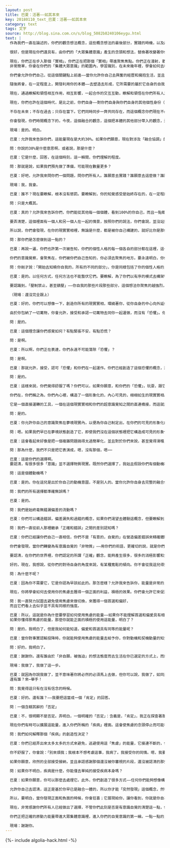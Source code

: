 ```yaml
---
layout: post
title: 巴夏：活著——如其本來
key: 20180110_text_巴夏：活著——如其本來
category: text
tags: 文字
source: http://blog.sina.com.cn/s/blog_5082b8240106eygu.html
text: |
  作為我們一直在論述的，你們的觀念想法概念，這些概念想法的最後部分，實踐的時機，以及起點，按照你們的說法會是——活在從容瀟灑，悠然自得，不慌不忙中——今天晚上，你們的選擇，是去開始投入實施，付諸行動，按照你們的說法會是，堅守你們的這些概念想法觀念，這些想像力，去守住這些有利轉變的要點，這才是切中要害的。堅持著——不去（把事物）信以為真，不去相信——它們是有正當理由的，你們社會普遍的，典型生活行為模式，按照你們的說法——不把這些「生活方式」信以為真。堅守就如同減少，就是放下，去減少這些信以為真，減少僵硬和剛性，減少有名利可圖的野心，減少有用沒用的實用主義懷疑，減少報酬的計較，減少回報的預期，減少把現實當「真」。

  很好，但是現在你們還具有，由你們的「大眾集體意識」產生的念頭和想法，替換著改變著你們的現實實相。所以，你們堅持去放下，去減少——把現實當「真」，那麼就會變的更加真實，認清瞭解的更多，變得更加清醒。現實的顯現實施，是被從那個——你們稱為想像力的地方——帶出來的，從想像出發，現實被實施出來，現實是夢想的展現。那個地方你們一直認定為「不真實」，是「虛幻的，虛構的」，但正因此，你們現在，做為一個「大眾集體意識」，正開始去認識到，它才是真正的「真」，真正的「實相」。

  現在，你們正在步入那個「實相」，你們正在把那個「實相」帶進聚焦焦點。你們正在漫射，散射；你們的聚焦——四散漫射在你們緊抓不放的這個物質現實上。想要在你們的物質現實裡，去做出改變，那麼這就是所需的全部關鍵所在：你們「聚焦」焦點的四散漫射，也即——你們的透鏡（透視觀點角度和遠景景深）的「轉換」。
  非常簡單，你會在你們的「集體大眾意識」的範圍內，學習識別，在未來幾年裡，學會如何去極其迅速的做到；怎樣轉換，怎樣增強你的想法的轉換替換的動量，怎麼改變和替換你對你自身的現實的聚焦，以及對你共享的，也即你們稱之為「大眾集體意識」的現實實相的聚焦。

  你們會允許你們自己，從這個關鍵點上前進——當你允許你自己去興奮的經歷和擁抱生活，並且不按常規，不按慣例和通常做法，只是去恪守——這些「新」理念信念，活潑的，生氣勃勃的去把這些新的理念信念活出來——你們就會允許你們自己去認清更多，充分的徹底的認清「集體大眾意識」。你會承認「大眾集體意識」的身份，它的同一性，一致性，並去完全徹底的承認它本身，是作為它的所有部分片段的——中天天頂和最終實現，這就是你，你們。再次強調，這並沒有從你的個性想法和個性身份裡拿掉任何東西，拿不掉的。強化和鞏固屬於你自己的個性身份的概念，會導致你更容易識別，你們的大眾集體意識大量供應的，有影響力的那部分概念觀念零件片段，更容易識別你自身內在中包含的——屬於集體共同人格的，大量的概念想法觀念——它所具有的「力度和影響」。當你容許並承認你自身的力量，影響力，是屬於你自身內在的集體共同人格，你自身內在的集體共同人格和你的個性身份是完整的融合一體的，那時你就正在對「集體大眾意識」說：「我在這兒」。你正在高聲的大膽的，清楚響亮的公開表白著：你確認，認可你的完整的個性身份，並且因此，讓你的完整的個性身份，提供給大眾集體意識身份本體的一致性，讓你的完整的個性身份對於大眾集體意識身份有效可用，與大眾集體意識本體有效連接。

  隨後將會，在一定程度上，開發利用你的本體——去塑造去形成，它所需要的屬於它自身的自我感官洞察識別力，屬於它自身有意識自覺的，自主的，有覺察領悟認知能力的——感官官能；通過它自身的個性人格部分所形成的，它的「大眾集體意識」的覺察認知，這就是你，你們；進而再向前發展，如果你願意，可以去組織前期的採集；如果你願意，成為「大眾集體意識」的構成者，發起者。

  現在，通過瞭解和領悟相互作用，相互影響，一起合作的交互互動，瞭解和領悟在你們所有人之中的，在你們所有人之間的相互互動，相互影響，我們開始來談，這個實踐概念的最後部分。這個實踐的概念，你們能夠在一定程度上，伸伸手就觸及並完成，並且感受到那關聯連接，感受到那一起合作的交互互動；開始對非語言的交流有了認知覺察，開始覺察到非物質的相互影響，相互作用的交互互動，時時刻刻，連續不斷的呈現在你們所有人之間。永遠不會斷開；只是你對它的認知覺察，賦予了它，看上去是斷開的。只是你的意識覺察的選擇，那是你選擇了--不願意去接受和審視，才讓它看上去，好像是沒有關聯連接的。它是服務於，此生的某一目標意圖；現在你們正改變著你們自己的時代。這個時代賦予你們很多全新的概念想法觀點理念。這個時代允許我們把這些理念帶給你們⋯⋯這個時代允許你們，去認清你們自身的連接，關聯關係。

  現在，你們也許在這個時代，是比之前，你們自身——對你們自身與你們自身的其他個性身份（也就是你們一直以來，看做是你們的「過去和未來」人生的那些，你們自身的其他個性身份）是更加的熟悉和親密了。這些，在一定程度上，是現在一體化融合——切中要害的重點，在這一點上，你們不必深挖——進入具體詳情細節裡。你們是有能力的，足夠的。如果你願意，在這個時代，去簡單的合併吸收這個——你持續不斷的，和你的所有人生，共享著的——這個概念，這個能量，這個信息就夠了。囊括包入這些，和你於「現在」這個時刻同時共同存在的，這些你們另外稱之為——你的那些「過去人生」，以及你們稱之為——你們的「未來人生」。

  不存在未來；不存在過去；只存在當下。它們同時同步一齊共同存在，而這個概念你們現在不必再去聽了。你們知曉這個，你們能感受到這個，你已經把你自己帶進「知曉」的程度上。你能夠開發，能夠提取，能夠監聽，建立關聯聯繫，並且和你自身的——全部所有各部分各片段，直接聯繫交往溝通，對所有的這些部分，懷著你自身的全部感受和情感，也伴隨著他們對你的——他們的全部感受和情感。他們同樣具有對你的感受和情感。別忘了他們是憑藉著他們自身的能力，他們自身的本質自我意識——擁有他們自己的個性本體感知知覺。他們對所有他們之外的其他部分，都有感受和情感，也包括著你。你可以沿著時間線，從任何一點審視你自己，如果你願意的話，因為你一開始就一直創造著時間線。你可以切換，交替變換，調換插入，從上到下來回往復；你渴望的任何一種路徑模式，任何路線模式都可以。

  你會發現，你們時間概念下的，今夜，這個融合的觀念，這個把本體的其他部分帶入的觀念，這個關連，關聯連接接合的，這個論證演示的認識和領會，關於「意識」之間的流體運動；關於在意識自覺，下意識，無意識，超意識和大眾集體意識這些概念之間移除分離割裂。你們會發現，在這個時刻，能量正在被分發給你們，提供給你們。你可以允許任何知覺感受，允許你自身去發覺你自身，在你自身的各部分之間，所扮演的流動，你自己的過去，你自己的未來，用你自己的心甘情願——用你自己的心甘情願去允許。允許，不造作，不塑造，不強迫，只是去允許——這些關連連接關係，去從你的內在開始著手；將全部所有你的各部分片段，融合協調在一起，把你周圍的每一個其他「意識」內的每一個部分融合協調到一起；在一定程度上，在你周圍的，你所影響著的，你的某一部分的每個「意識」；在一定程度上的，你的某個延伸擴展；在一定程度上，屬於你自己的，你自身想法念頭的某個投射，某個突起。如果你願意，以上就是這個融合協調的「進度」和集中程度；如果你願意，這就是這個融合協調的（全部一體的）秩序平定。這個融合協調的概念你們理解嗎？

  現場：是的。明白。

  巴夏：允許我來告訴你們，這能量現在是大約30%。如果你們願意，現在對涉及「融合協調」的這個概念，留點時間來提出問題，如果你們樂意的話。

  問：你說的30%是什麼意思啊，或者說，那是什麼？

  巴夏：它是什麼，回答，在這個時刻，這一瞬間，你們理解的程度。

  問：那就是說，如果我們預先做了準備，可能現在數量更多？

  巴夏：好吧，允許我來問你們一個問題，問你們所有人。誰願意去實踐？誰願意去這麼做？誰願意去切實扮演他們的人生而不袖手旁觀？

  現場：我，我會。

  巴夏：誰不？現在要瞭解，根本沒有懲罰。要瞭解到，你的知覺感受是始終存在的，在一定程度上，一個功能作用的活動形式。某些人覺得，在一定程度上，他們並沒覺察到，擴展延伸出去的想法以及各個部分的融合起來的想法，是要成為重要的了不起的事情，那是在提供服務嗎？這個概念要在內在去探查，認識並接受承認；你們對這個融合的想法，心甘情願的說，你不想連接到融合協調的概念想法上，會帶來，在一定程度上，帶來它的反饋。我想問個問題，你們對其他個體們能瞭解領會多少？

  問：只是大概其。

  巴夏：真的？允許我來告訴你們，你們能從其他每一個個體，看到100%的你自己，而且一點都不少的100%。從來不會少1分。要認識到，當你吸引別人，當你在你周圍構造了某一現實實相；當你吸引各種「意識」和觀念，當你允許你自己去接受他們的屬於他們自身的想法觀念概念，那麼你就構建了一個屬於他們的，也把你包括在內的，你們的現實實相，於是那個屬於他們的，也包含你，以及他們對於你的，是100%的，屬於你自身創造能力的一個反射。這現實100%屬於你，也100%的是你。你並不是，在一定程度上，用你們的話說，始終看到那是另外的個體，然後你去觀察瞭解他們。

  要弄清楚，這個裡面有一個人和另一個人在一起的情景，按照你們的說法，你們會說，並沒站到一起，（並沒發生看上去似乎是實體真實的接觸）。然而，這個情景裡也許有某個第三方個體，他同等的接收著那兩者。搞清楚，作為存在本質的各個部分片段，每個個體都內建了屬於自己的現實實相的勢力範圍的「場」球體，它們之中某些個體是不在他們彼此之間共享的，如同你們的說法，A和C，但是卻在A和B之間，B和C之間，同等分享著。

  所以說，你們會發現，在你的現實實相裡，無論是什麼，都是被你自己構建的，就好比你是那個其他「意識」的代理人。你並沒始終允許你自己去接受其他「意識」傳送來的任何事物。你在揀選著；你扒拉著翻找著選擇著——你所願意，你所希望去觀察審視的，其他「意識」傳送過來的東西。這麼說會提醒你，讓你想起你；那些部分和片段僅僅只是你樂意，你願意在你自己內在裡，去認可的，確認收悉的，樂意，情願去觀察審視的，並且讓你自己更多的融合一體化。當你是情願，樂意去觀察審視，以及一體化融合的時候，並允許和接納更多的，你自己的個性人格浮出水面顯露出來的時候，你會發現，你自己願意進一步深入的和其他個體們互動，以進一步整合融合你自己。你會發現你自己允許和接受，認可他們去給予你，更多信息數據傳送量，來觸及聯絡你。你會發現他們也願意更多接受和允許來自你的傳送，來觸及聯絡他們。你將會更多的分享你自己，你會成為屬於你自身的共享體；你會協調融合更多的你自己，只有當你是情願，樂意去審視更多的你自己的時候。

  問：那你們是怎麼做到這一點的？

  巴夏：再說一遍，你們也許第一次被告知，你們的個性人格的每一個各自的部分都在這裡，這一點上；被你所構建創造，為了某一動機意圖，為了某一功能作用，為了你自身所選擇的某一目標。為什麼你會想當然的假設，你為你自己創造這麼多，多餘的個性身份，那是根本用不著的，沒什麼用的？創造本質是完全獨立的，自給自足的，沉默寡言的，對它自身的目標意圖是全然的知曉的，全覺的，根本不會構造任何外部的，無關的，不相干的部分；它永遠是完整的，獨立的，自給自足的。

  你們的意識覺察，會聚焦在，你們被你們自己告知的，你必須去聚焦的地方。要永遠明白，你們有能力從一個無盡無休的永無止境，永不枯竭的源泉裡吸取，提取，領取。如果你選擇允許你自己去這樣做，你會始終找到越來越多的你自己，去加以吸收和運用。你會永遠有能力去持續的創造，在某種意義上，越來越龐大，更加完整結合融合在一起的，龐大現實實相，包含著越來越多的，對各種各樣不同意識的覺察和覺悟，不僅在你們的世界和其他不同的世界裡，並且內包著其他思想觀念的維度。更進一步的，更深遠的，你會情願樂意去審視你自身，如同一個完整的並且是整體的造物主，在你的現實內部，你會允許和接納，認可更多的宇宙造物。

  問：你剛才說：「開始去知曉你自我的，所有的不同的部分」，你是同樣包括了你的個性人格的，也許是隱藏的或者說存在但可能休眠的那些部分嗎？

  巴夏：是的。以任何方式，任何方法也不能蟄伏它們。要瞭解，為了你們以有序的模式去構架物質現實，你們創造了對立的極性和矛盾悖論的概念想法。你們允許這個概念，為你們去構建一個時間的感知，過去，現在，未來，黑暗和光明。這是心甘情願的去瞭解，你們已經在你們自身內在裡，創造了這些概念想法觀念，以便讓你們自己完全的沉浸在現實實相的這個領域內，而且，那些個性人格的各個部分，沒一個能夠傷害你損害你。如果你允許從中心點，顯露在現實裡；中心點在兩端之間，弄清楚這真相是，你可以同時接受兩端來的能量，以一個積極的模式，一起來服務於你。認清，你可能會武斷的認定並去獲得一個負面的消極的經歷體驗，那就是在使用你的個性人格中的那些——用你們的話說，比任何其他部分更武斷，更不恰當的——那些片段部分，來處理和安排的——用來作為你給予你自己的經驗教訓，這些經驗的領悟，有益於你去構建正面積極的境遇環境狀態局面。

  要認識到，「壓制禁止，甚至鎮壓」——你自我的那些片段那些部分，這個想法你聚焦的越強烈，你就給予這些部分更多的能量澆灌。那麼你就給了它們更高的穩定性，可靠性，堅固性，那麼你就在更多的移動你的能量平衡偏向於它們，隨之你就是在允許和認可它們，更突出的存在於你的生活中。當你認清了，你個性人格的每個部分每個片段，對於同樣屬於你的個性人格的其他的部分，其他的片段是完全徹底平等的，同等的正當有效的，並且是全部完全平等於，你所是的，全部的整體的個性本體身份的時候，在一定程度上，你會以一個始終如一的動量勢頭存在，完美的持續，完全的靜止，無瑕疵的寂靜。此外，悖論⋯⋯我說，嘿，你們跟上這個概念了嗎，始終如一的動量勢頭，還有完美的持續，完美的寂靜？

  （現場：還沒完全跟上）

  巴夏：好的，你們可以想像一下，創造你所有的現實實相，環繞著你，從你自身的中心向外延伸伸展你的知覺覺察，你可以讓你的轉換，偏移的想法加速，你的成長的想法，你的體驗的想法，你的分享的想法，你的融合的想法，生活的想法，存在的想法。你可以加速那些環繞在你周圍的那些概念想法，為你自己帶來全部你所想要的，所有你應受的你應得的；這就是一切萬物。你們明白這個嗎？一切萬物。所有一切你應得的你應受的就是一切萬物。你早已是一切萬物。你為什麼從你自身當中，排斥，驅逐，抵抗屬於你自身的某一個片段某一部分呢？你包納著一切萬物；你是那造物主，你擁有一切萬物，你就是一切萬物。一切在內，沒有外部，一切在內只有你，你沒有外部。

  由於你包納了一切萬物，你會允許，接受和承認一切萬物去同你一起運做，而沒有「恐懼」。你也包納著「恐懼」，是的，你永遠也不會蕩除消滅恐懼，你已經創造了它，它就存在了，所以你還不如去領悟——它和你自我內在的每個其他部分其他片段，是平等的。一旦你認清了恐懼是和其他每個部分片段完全平等的，包括喜悅，你就會認清並承認你創造恐懼的目標就是為了這個。你會允許並認可，承認恐懼，它有它的應得的正當的存在權力；你會接受並承認它的坐席。你會允許接受它去活動，認可它的功能作用，用你們的話說，與屬於你的其他每個部分所有部分和諧平等的共存。所以，你們會開始去認清你自己是一個造物主，而且是從一個中心的中央的觀察視角去看待。你會認清，你內在擁有去體驗的渴望，去在光明和黑暗方面體驗的目標意圖，用你們的話說，物質現實實相的宇宙造物。你會領會到你給你自己的目標意圖，你作為一個造物主的你自身的目標意圖，在完整一體的宇宙內在的屬於你自身的目標意圖——「多元宇宙意識」，如果你願意——當你允許接受認可你自己和一切萬物等值，一切萬物就是你的時候。並且你應受一切萬物應得一切萬物。你們跟上這個了？

  問：是的。

  巴夏：這個理念讓你們感覺如何？有點緊張不安，有點恐慌？

  問：是啊。

  巴夏：所以啊，你們正在表達，你們永遠不可能蕩除「恐懼」？

  問：是啊。

  巴夏：那就允許，接受，認可「恐懼」和你們在一起運作。你們已經創造了這個恐懼的概念，恐懼是一個純粹的概念想法，為了要讓你自己去領悟，去瞭解，去確認，去確信——屬於你自身的能力和才能。允許，認可並確認恐懼它展現表達它自身的能量是用於一個積極的方向，正向的方面。允許它以一個備忘通知單的方式存在著，並顯露給你信息，提醒你是足夠有力去成為你渴望成為的。你們跟上了？

  問：是的。

  巴夏：這樣來說，你們覺得舒服了嗎？你們可以，如果你願意，和你們的「恐懼」，玩耍，跟它一起玩。這樣會很有趣的。要認識到，你們永遠不是命中注定要去競爭奮鬥，努力去爭鬥。沒有一個是這樣。即使你願意去建立爭鬥競爭，為了去探尋你根本不必去爭鬥的目標意圖，去創造了一個競爭和爭鬥。一旦你把事情搞砸了，這也就足夠了。你會從中，領悟並學習去體驗愉快喜悅，在領悟到這一點之後，你每個其他嘗試的進行中，著手去創造喜悅愉快。這樣好嗎？用你的想像力去玩。想像那些圖像，影像，用想像力生動的描繪，你已在這想像裡為你自己創造了，你們所稱之為，一個形象化的，可見的，栩栩如生的現實，是的。那就是對於你們的物質維度的原型的特寫鏡頭之一。

  你們在，你們稱之為，你們內心裡，構造了一個形象化的，內心可見的，栩栩如生的現實實相。而實際上，你們也已經創造了心智，用這個心智來體驗經歷那個內心可見的影像現實。你們從你們的「意識」裡，創造了那個「心智」的念頭。這念頭，它內在本身還是心智，它負責去支持和維護那個內心影像的現實實相，你們把它看做是物質現實。物質現實僅僅是可見的，形象化影像的經歷和體驗，不多也不少。所以，利用某種工具，你們用這個可見的形象化影像來構造，可以去經歷體驗的這個現實實相。想像力，你們的想像力，你們的心智的營造可見影像的才能，就是這樣的工具，它來自於，你們所說的作為你們的物質現實和你們的想像力的連接，而這個物質現實和想像力的連接，橋接了這個形象化可見的經歷體驗，來做為一個夢境現實實相。依然是形象化影像可見的，但不直接提供任何「物理」意義，按你們的說法，還未規則化，但對這個可見的形象化影像現實，你已經產生了經歷體驗。它讓你去直接環視你自身的物質夢境狀態，以及超意識的覺知狀態，你們現在，就是這樣的狀態。

  它是一個直接運轉的工具，一個在這個現實實相和你們的超意識覺知之間的直連橋接，而這就是夢境現實。它也會很「真實」，並且當下，你們就在那兒，非常非常有意識的，自覺的。現在，當下，你們全都是在夢境現實裡的有意識自覺。只是，你要允許你自己去覺察到意識到它，那時，你會終止去練習形象化可見的物質現實。這是睡眠——當你停止去練習形象化可見的物理現實。你們跟上我了嗎？

  問：是的。

  巴夏：你允許你自己的意識聚焦在夢境現實內，以便為你自己制定出，在你們的可見的形象化的物質現實裡，你所希望去體驗的東西。一切的事物，在你的，清醒的，物質現實裡，可見的形象化的圖像裡所體驗的經歷的一切，你首先在你的夢境現實裡已經想出來了，制定出來了。在你的夢境現實裡你所體驗經歷的一切事物，你首先已經在你的超意識覺知現實裡，想出來了，制定出來了。在你的超意識覺知現實裡你已經想出來，制定出來的一切事物，你首先已經知曉了；來自於你的中心點的知曉，來自於你的核心自我。來自於你的造物主身份，當這被創造時你早已知曉。你們跟上了？

  問：嗯。如果我們早已在夢境狀態創造了它，即使我們沒在這個狀態裡把它構造成可見的形象化外表，那為什麼我們必須去把它實際的表演出來，付諸行動呢？

  巴夏：這會看起來好像是把一個複雜問題搞得太過簡單化，並且對於你們來說，甚至覺得滑稽，可能還覺的太假了。由於你們已選定去創造物質現實，而這就是你們必須去把它表演出來的原因。

  問：那為什麼，我們不只是把它表演成，嗯，沒有那個，嗯⋯⋯

  巴夏：這是你們的選擇啊。
  要認清，有很多很多「意識」並不選擇物質現實。既然你們選擇了，我姑且假設你們有個動機和意圖。

  問：這是個體動機嗎？

  巴夏：是的。你在這兒是出於你自己的動機意圖，不是別人的。當你允許你自身去完整的融合你的所有部分片段為一體的時候，那些動機和意圖，對你來說會變得越來越清晰。那不是說你必須立刻去尋求答案倉促行事，按照你們的說法，那樣去尋找那些動機和意圖，那是徒勞無功的，白費勁，無效。更確實的來說，當你能夠給你自己創建一個採集收儲器的時候。你可以允許接納你的能量的絕大部分，大多數你的經歷體驗，我是否可以這麼說，如果努力試圖去弄明白為什麼你在這兒，那麼用這樣的做法你會錯失那答案；只需要單純去體驗去經歷去感受，活出你自己作為造物主的「一體」表現形相和狀態——即是那總體的普遍的動機。作為個體的造物主們，你們有你們自己的各自的動機和目標意圖，無論何時，你們只是單純的允許你們自己去生活。如果你們能夠單純的允許你們自己去親身經歷，體驗，去感受，你們已經為你們自身所構造的現實，你們會發覺你們自己，完全瞭解創造這些現實的動機和目標意圖。一個想法就足以支撐維繫其他全部。你們跟上我了嗎？你們會準確無誤的達到你們早已選定的目標，無論你是怎樣去完成它的。

  問：我們的所有選擇都準確無誤嗎？

  巴夏：是的。

  問：我們是始終毫無錯漏偏差的流動嗎？

  巴夏：你們可以構造錯誤，偏差漏失和過錯的概念，如果你們渴望去體驗這概念，但要瞭解到，在構造著這個錯誤過失的概念，進行體驗時，你們準確無誤的控制著那個情形局面它本身，在這個意義上，根本沒有過失誤差，非常精確。這些對你來說全部是取決於你所渴望去經歷去體驗去感受的是什麼，並且體驗經歷是那關鍵。你們一直在經歷著體驗著，感受著；你們可以持續的以任何你所希望的方式，外形，模式，結構，路徑去這麼做。在體驗經歷感受裡，變化是唯一永恆持續，始終不變的。它取決於你們。

  問：我們一直從前人那裡繼承「正確和錯誤」之間的差別認知嗎？

  巴夏：你們已經讓你們自己一直相信，你們不是「有意的，自覺的」在營造偏差錯誤來精確體驗它；然而，只有「有意識自覺」，才讓讓那些觀念想法存在。只有有意識自覺，物質生理，才能讓那「正確與錯誤」的概念和總體觀念存在。你們為你們自身，創建了那些「正確和錯誤」的概念，觀念想法，以使你們自身得以去體驗去經歷，去感受。重申：只有「存在」於物質現實實相裡，才存在某種矛盾，悖論，以及極性，對立。

  你們會發現，當你們轉變為有意識自覺的「非物質」——用你們的術語，更確切的說，就是你們長眠的時候，按照你們的表述，當你們「脫離」了你們的肉體之「外」時（實際沒有脫離和內外）——你們會以一個極其不同的方式來理解「正確和錯誤」的概念想法觀念。你們會把它們弄明白，認清它們如同能量的和諧平衡關係，是能量的均衡配平。你們會輕而易舉，顯而易見的看到，你們的關於「正確和錯誤」的概念，能夠服務於相當多的目標意圖。

  要認清，在你們的世界裡，你們認定的所謂「正確」觀念，能夠產生很多，很多的消極影響和負面結果。在你們的世界裡，你們認定的所謂「錯誤」觀念，能夠產生很多，很多的積極的影響和正面結果。也同樣要認清，你們認為所謂的「是非黑白」的概念觀念和想法，也會變化，變異，多樣化而不是唯一的，按照你們的話說，國與國之間，人與人之間，各不相同，不斷變化，變異，大量的多樣性變化。所有這些，都是被包含在你們的更高層面的「自我」內在裡的，並且在那裡，你們每一個人都在一起，全體的，一致共同的完全懂得準確的知道，你們正在做什麼。在那個層面，你們無法隱藏你們自己。那個層面沒有任何秘密。在那層面，你們可以偷看所有你們在這裡的一切，即使那是你們已經創造的。（已經創造的歷史也可以看到，因為那裡沒有過去未來，一切都同在）

  好的，現在，我想說，從你們的對待自身的角度來說，有某種寬鬆的傾向。你不會從我這兒得到它。

  問：為什麼不呢？

  巴夏：因為你不需要它，它是你認為早該如此的。那怎麼樣？允許我來告訴你，能量是非常的，按照我的說法，之前是非常不活躍的。那是暴風雨之前的寧靜。現在，那暴風雨將會被你自身去認清，屬於你自身的動機，你自身的能量，你自身的創造力。現在，我不會讓你從這一點上溜過去。要瞭解，我是打算去為你們簡短的闡明，你們所稱的「焦慮」。認清，你一直選擇去生活，我要讓你們去帶上你們自己的那些選擇權。

  現在，你將學會如何去使用你的焦慮去獲得一個正面的利益，積極的效果。你們會允許它來促進你去下決心去生活，充滿著你為你自己創造的動機意圖和目標。這是屬於你自己的選擇權。你們已經允許我來到這裡並跟你聊這個。謝謝你們。

  問：我一直努力試圖去避免使用焦慮來做切換，來獲得一個首選和偏好，
  而且它們看上去似乎並不具有同樣的強度。

  巴夏：所以，這就是你為什麼要學習如何使用焦慮的能量——如果你不能理解首選和偏愛具有相等的能量。
  如果你懂得那焦慮的能量，那麼你就能正面的積極的使用這能量，明白了？

  問：是的，我明白了，但是我如何能知道，偏愛和首選具有同等的能量呢？

  巴夏：當你對事實認輸投降時，你就能夠使用焦慮的能量去給予你，你對動機和契機動量的知覺覺察力。一旦你允許你自己去落入你自身的動機契機裡，你會為你自己創造一個視角，在這個視角裡，所有一切事物會看上去都平等。在那一視點上，你會認清你所擁有的，能夠在這裡使用的首選和偏好，但你還沒有選擇，而你就會知道理由。明白了嗎？你正在得到有關於你自我的消息。你正在得到有關於你早已選定的路徑方面的消息。

  問：好的，我明白了。

  巴夏：謝謝你。還有誰由於「非自願，被強迫」的想法態度而去生活在你已選定的方式上，而感到焦慮，而不是打算去充滿了信念，完全信任你自己的態度去做你自己呢？誰感到焦慮並採取了這一步？來，舉手，說出來。

  現場：我做了，我做了這一步。

  巴夏：就因為你說我做了，並不意味著你將必然的必須馬上去做，但你可以說，我做了，如同是一個分開的事件。
  還有誰？來⋯舉手！

  問：我覺得這只有在沒有信念的時候。

  巴夏：好的。還有誰？——我要把這當成一個「肯定」的回答。

  問：一個含糊其辭的「否定」

  巴夏：不，很明顯不是否定。弄明白，一個明確的「否定」：含義是，「肯定」，我正在探查著那個想法，那個概念，但是我正允許它，暫且不為我所明白。但是我正進入狀態，摸到了它的竅門，它正變的對我更加清晰，但我還尚需一點時間；但這挺好。這是一個因否定而獲得瞭解的過程。所以於此同時，承認了它，是存在的；如果它被賦予了如此強烈的表態，那就是對它的一個承認。並且對你自身的那一部分片段的承認和容許，是第一步。

  現在你們有時可以擴展這能量，進入你們所稱的「疾病」裡面。這會使焦慮的念頭停止而可能被看成是正在持續恐懼。你不願意去持續恐懼，所以你就用疾病代替。明白了？這是焦慮的另一種表現。這也不錯⋯⋯非常有創造力。由於我在這兒，我會姑且假定，你願意去成為更加有能力去簡單的接受和獲取這個能量，這個焦慮，並更具創造性的使用它，更有目的性的使用它，更明晰通透的使用它；並且讓你自身生存在這個夢裡，生存這個概念，當你衡量估計著，它面臨與其他事物的衝突對抗，不利和防備的時候，於是進而讓你產生了如此大量的焦慮。在你已經為你自己創造的，你的可見的物質現實裡，當你估計衡量它和現實現實背景的衝突時，你允許你自己去創建在你心智裡的焦慮的總體印象和觀念。

  問：我們如何解釋那個「疾病」的創造性決定？

  巴夏：你們已經弄出來太多太多的方式來避免，逃避使用這「焦慮」的能量，它接連不斷的，使得新的，未被發現的「疾病」出現。你們不斷的突出你們的恐懼，你們去做——純粹你所是的你——的那個意願很匱乏，即使你們擁有去審視的能力，你們依然為了逃避和避免使用焦慮的能量而以越來越多的方式投射恐懼；換句話說，你們認為自己軟弱無力。你們正不斷的告訴你們自己，你們的感知和判斷力，你們的感官官能不夠好，甚至不足以去輕鬆平順的解決問題，處理麻煩。

  你不舒服了，你會說：「別來煩我；我根本不想考慮這事，我病了。我接受你的同情。嗯，我要把這事拋到九霄雲外去；嗯，就這樣，再不要想這事。如果你不同情我的病，就是你所說的——同病相憐，那你就可以滾了。我喜歡一直創造我的痛苦和不幸，它讓我避免——要去面對我自己，掩蓋要去那麼緊密的審視我自己，那也許會讓我更加痛苦。」但是事實上，這可能是你瞬間治癒的機會，並且這也會導致你們所稱的「神奇治癒的奇蹟」，那不是某種方法，法門，純粹就是認識上的瞭解和認清。

  如果你願意，欣然的全部接受接納，並且承認感謝那個還沒被你審視的片段，還沒被認清的那些部分，全部接納，全然的信任——全然的信任自我，永遠會帶你回到你們的完美的寧靜零點上。永遠如此。所以，任何時候你樂意去這樣做，你總會感覺舒適，如果你願意去表明它，在清醒的認識中你會讓你自己感到舒適，你會始終能夠把你自己帶回到那個寧靜休息點上，僅僅是通過去持續的信任，信任所有流過你的事物。你對你所選定的事物，給予更多的信任，那麼這件事物就更容易繼續沿著你所期望的目標和路徑方式發展下去，因為依靠你的信任，這事物會始終由你自身的中心零點來持續運作（不斷投射能量給你所信任的事物以及目標）。

  問：如果你不明白，疾病是什麼，你能僅去單純的接受疾病本身嗎？

  巴夏：如果你願意，你可以那麼去處理它。此外，你們創造了很多方式——任何你們能夠想像構思的方式，你們可以審視你們自己。如果你願意去透過逆向回放的視角，在疾病的全部經歷體驗中，去單純的觀察審視你自己，你也許可以這麼做的。你們可能會出於任何你們想要的取向，而因此你們創造出了任何方式的疾病。既然你們無論以任何方式創造了疾病，那麼你們可以從中獲得你們想要的內在指向。它沒什麼的，不要緊；這是原型的，它不要緊，那能量，它們是可交換，可互換的。你們，作為一個社會，現在明白它本來就如此——可交換，可交替，可互換的物質能量，都同樣是，從一個原型「存在」中分離的二元極性對立的概念想法。那中心點是你：「存在」，你在中心。你們輝煌華麗的創造了物質和能量的概念想法，使用這些概念想法，持續重排，重新組織佈局圍繞著你們的許許多多不同的分離元素和組成成分，在你們的創造裡，表明著「存在」，在你們的創作中，「存在」得以顯現，你們持續產生著分離割裂出來的物質和能量，使它們相互影響相互作用，互動並混合摻雜在一起，並且形成一個全景式的一連串景象和事件，來滿足你們的娛樂消遣，也滿足你們的教育培養和訓練，但培養訓練是通過自我表現，這就是現實實相，是中心點的自我表達。在此之前你們產生的任何觀點，產生的你們為你們自身所創造的任何事物，看上去似乎是通過你們的自我選擇而來的透視遊戲。然而那些遊戲，好吧，你們會認清，是屬於自我表現的一部分。任何事物。信任它們。它們除了來自於你自己，還能來自於哪裡？因為你在中心這一點上創造了這些概念想法，並且你創造的那些概念想法來自於中心這一點上，所以你們早就是融合一體的了。

  允許你自己去認清，這正是基於你早已是融合一體的，所以你才能「突然發現」這個概念，然後「偶然發現」這一個，或者這一個。這是宇宙創造；這是你的宇宙創造。這些概念在那兒，是因為你把它們放在那兒去單純反射回來並且激發來為你展現，讓你看到，你始終在中心點上。負面是好的。它在那兒形成了另一面鏡子，否則，如果它沒在那兒，你就不會看到中心點的位置路徑。你的——「你在哪裡」的感知知覺，你就沒辦法維持了。如果你把注意力轉向到只有一端，那麼映射會向那一端無限無窮的延伸，你就看不到中心點了。（兩端都是無限無窮延伸出去的，而你們在中心點上，但你們總是在兩端跳來跳去，忘記了你們自己是什麼，你們在哪裡，你們都是中心點，你們都始終在中心點上，認清這裡，當下，才是你們，你們通過想法，通過想像，向著兩端延伸出無窮的事物，而迷失在這兩端的事物裡。所謂覺醒，就是認清你自己是中心點，你一直並永遠在中心點，這裡，當下。過去和未來，正面和負面，都是你通過你的「想」像，而無限無窮延伸出去的。）

  所以，要明白，當你發現正面和負面的時候，你會狂喜；它展現給你，讓你看到，你就是你自己的悖論。它展現給你，你就是你自己的平衡；它展現給你，你從你所在的中心點正在創造。當你允許黑暗和光明出現於任何時候，就如我們已經說過的，任何時候你都允許承認接受悖論，極性兩邊的概念想法同時並存，同時同步的存在於你的生命內在中，你的生活內在之中，當你與它們同時並存和平共處，並且融合極性兩邊的概念想法，即使它們看上去似乎是對立的，並且一起存在於你的生活裡，當你不允許這些事物，去在你的生活裡展現時，那麼你是迫使你自己去評判它們；你明白你是存在，與你的更高「意識」在一起，因為你樂於去接受對立兩邊的概念想法，並且為你自己創造了一個提醒——你永遠在中心點裡，展現著你所看到的所有物質世界，而它們都反射回中心點，顯現，返回，顯現，返回。這麼說明白了沒？

  現在，非常感謝你們所有人已經做出了選擇，不管你們此刻是否是有意識自覺的清楚這一點，你們正在有選擇的去享受生活，而不是繼續去練習怎麼生活。此外，單純的通過你們自己的選擇，你已決定，你不會給你自己，用你們自己的話來說，你不會給你自己留下太多時間去練習了。

  你們正把正確的原動力能量帶進大眾集體意識裡，進入你們的自覺意識的第一線。一點一點的，一瞬間一瞬間的，消融著你們稱為你們的自覺意識，無意識，下意識，超意識，以及大眾集體意識中的，各個不同部分之間的分離割裂概念。你們正允許和授權那圍牆的倒塌。那融合之光，正開始從一個層面的「意識」透射進另一個層面——在這光線豁開的不同「意識」之間搭建了光之橋樑。現在，允許你自己去自信的無所畏懼，大膽的這樣生活一星期，而不是缺乏自信的，害羞的害怕的。好嗎？非常感謝你們，為你們允許我們，來作為你們的一個反射，感謝你們，祝你們晚安。

  現場：謝謝你。
---
```


{%- include algolia-hack.html -%}
